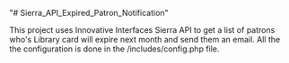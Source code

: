 "# Sierra_API_Expired_Patron_Notification" 

This project uses Innovative Interfaces Sierra API to get a list of patrons who's Library card will expire next month and send them an email.  All the the configuration is done in the /includes/config.php file.  
